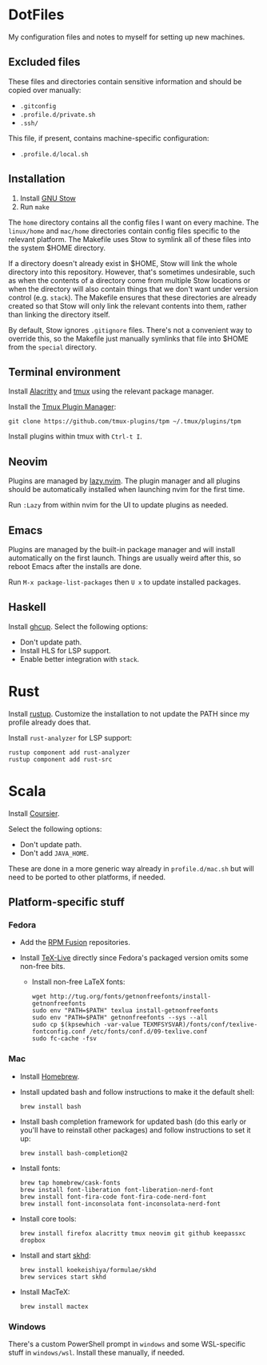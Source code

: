 # DotFiles

My configuration files and notes to myself for setting up new machines.


## Excluded files

These files and directories contain sensitive information and should be copied
over manually:

- `.gitconfig`
- `.profile.d/private.sh`
- `.ssh/`

This file, if present, contains machine-specific configuration:

- `.profile.d/local.sh`


## Installation

1. Install [GNU Stow](https://www.gnu.org/software/stow/)
2. Run `make`

The `home` directory contains all the config files I want on every machine. The
`linux/home` and `mac/home` directories contain config files specific to the
relevant platform. The Makefile uses Stow to symlink all of these files into
the system \$HOME directory.

If a directory doesn't already exist in \$HOME, Stow will link the whole
directory into this repository. However, that's sometimes undesirable, such as
when the contents of a directory come from multiple Stow locations or when the
directory will also contain things that we don't want under version control
(e.g. `stack`). The Makefile ensures that these directories are already created
so that Stow will only link the relevant contents into them, rather than
linking the directory itself.

By default, Stow ignores `.gitignore` files. There's not a convenient way to
override this, so the Makefile just manually symlinks that file into \$HOME
from the `special` directory.


## Terminal environment

Install [Alacritty](https://alacritty.org/) and [tmux](https://github.com/tmux/tmux)
using the relevant package manager.

Install the [Tmux Plugin Manager](https://github.com/tmux-plugins/tpm):
```
git clone https://github.com/tmux-plugins/tpm ~/.tmux/plugins/tpm
```

Install plugins within tmux with `Ctrl-t I`.


## Neovim

Plugins are managed by [lazy.nvim](https://github.com/folke/lazy.nvim). The
plugin manager and all plugins should be automatically installed when launching
nvim for the first time.

Run `:Lazy` from within nvim for the UI to update plugins as needed.


## Emacs

Plugins are managed by the built-in package manager and will install
automatically on the first launch. Things are usually weird after this, so
reboot Emacs after the installs are done.

Run `M-x package-list-packages` then `U x` to update installed packages.


## Haskell

Install [ghcup](https://www.haskell.org/ghcup/). Select the following options:
- Don't update path.
- Install HLS for LSP support.
- Enable better integration with `stack`.


# Rust

Install [rustup](https://www.rust-lang.org/tools/install). Customize the
installation to not update the PATH since my profile already does that.

Install `rust-analyzer` for LSP support:
```
rustup component add rust-analyzer
rustup component add rust-src
```


# Scala

Install [Coursier](https://docs.scala-lang.org/getting-started/index.html).

Select the following options:
- Don't update path.
- Don't add `JAVA_HOME`.

These are done in a more generic way already in `profile.d/mac.sh` but will
need to be ported to other platforms, if needed.


## Platform-specific stuff

### Fedora

- Add the [RPM Fusion](https://rpmfusion.org/Configuration) repositories.

- Install [TeX-Live](https://tug.org/texlive/quickinstall.html) directly since
  Fedora's packaged version omits some non-free bits.

	- Install non-free LaTeX fonts:
	  ```
	  wget http://tug.org/fonts/getnonfreefonts/install-getnonfreefonts
	  sudo env "PATH=$PATH" texlua install-getnonfreefonts
	  sudo env "PATH=$PATH" getnonfreefonts --sys --all
	  sudo cp $(kpsewhich -var-value TEXMFSYSVAR)/fonts/conf/texlive-fontconfig.conf /etc/fonts/conf.d/09-texlive.conf
	  sudo fc-cache -fsv
	  ```


### Mac

- Install [Homebrew](http://brew.sh/).

- Install updated bash and follow instructions to make it the default shell:
  ```
  brew install bash
  ```

- Install bash completion framework for updated bash (do this early or you'll
  have to reinstall other packages) and follow instructions to set it up:
  ```
  brew install bash-completion@2
  ```

- Install fonts:
  ```
  brew tap homebrew/cask-fonts
  brew install font-liberation font-liberation-nerd-font
  brew install font-fira-code font-fira-code-nerd-font
  brew install font-inconsolata font-inconsolata-nerd-font
  ```

- Install core tools:
  ```
  brew install firefox alacritty tmux neovim git github keepassxc dropbox
  ```

- Install and start [skhd](https://github.com/koekeishiya/skhd):
  ```
  brew install koekeishiya/formulae/skhd
  brew services start skhd
  ```

- Install MacTeX:
  ```
  brew install mactex
  ```

### Windows

There's a custom PowerShell prompt in `windows` and some WSL-specific stuff in
`windows/wsl`. Install these manually, if needed.
